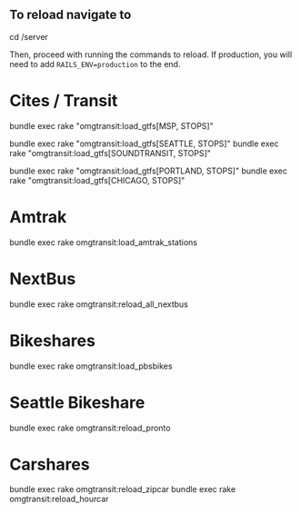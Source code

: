 ## To reload navigate to
cd /server

Then, proceed with running the commands to reload.
If production, you will need to add `RAILS_ENV=production` to the end.

# Cites / Transit
bundle exec rake "omgtransit:load_gtfs[MSP, STOPS]"

bundle exec rake "omgtransit:load_gtfs[SEATTLE, STOPS]"
bundle exec rake "omgtransit:load_gtfs[SOUNDTRANSIT, STOPS]"

bundle exec rake "omgtransit:load_gtfs[PORTLAND, STOPS]"
bundle exec rake "omgtransit:load_gtfs[CHICAGO, STOPS]"

# Amtrak
bundle exec rake omgtransit:load_amtrak_stations

# NextBus
bundle exec rake omgtransit:reload_all_nextbus

# Bikeshares
bundle exec rake omgtransit:load_pbsbikes

# Seattle Bikeshare
bundle exec rake omgtransit:reload_pronto

# Carshares
bundle exec rake omgtransit:reload_zipcar
bundle exec rake omgtransit:reload_hourcar
